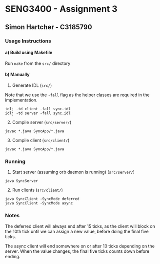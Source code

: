 # SENG3400 - Assignment 3
## Simon Hartcher - C3185790

### Usage Instructions

#### a) Build using Makefile

  Run `make` from the `src/` directory

#### b) Manually

1. Generate IDL (`src/`)

  Note that we use the `-fall` flag as the helper classes are required in the implementation.
  
  ```
  idlj -td client -fall sync.idl
  idlj -td server -fall sync.idl
  ```

2. Compile server (`src/server/`)

  ```
  javac *.java SyncApp/*.java
  ```

3. Compile client (`src/client/`)

  ```
  javac *.java SyncApp/*.java
  ```

### Running

1. Start server (assuming orb daemon is running) (`src/server/`)

  ```
  java SyncServer
  ```

2. Run clients (`src/client/`)

  ```
  java SyncClient -SyncMode deferred
  java SyncClient -SyncMode async
  ```

### Notes

The deferred client will always end after 15 ticks, as the client will block on
the 10th tick until we can assign a new value, before doing the final five ticks.

The async client will end somewhere on or after 10 ticks depending on the server.
When the value changes, the final five ticks counts down before ending.
